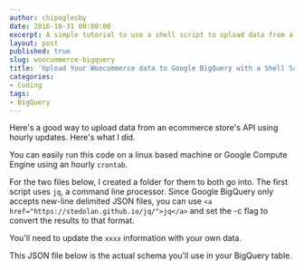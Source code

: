 ```yaml
---
author: chipoglesby
date: 2016-10-31 00:00:00
excerpt: A simple tutorial to use a shell script to upload data from a Woocommerce API and push it to Google Bigquery.
layout: post
published: true
slug: woocommerce-bigquery
title: 'Upload Your Woocommerce data to Google BigQuery with a Shell Script'
categories:
- Coding
tags:
- BigQuery
---
```

Here's a good way to upload data from an ecommerce store's API using hourly updates. Here's what I did.

You can easily run this code on a linux based machine or Google Compute Engine using an hourly `crontab`.

For the two files below, I created a folder for them to both go into.
The first script uses `jq`, a command line processor. Since Google BigQuery only accepts new-line delimited JSON files, you can use `<a href="https://stedolan.github.io/jq/">jq</a>` and set the -c flag to convert the results to that format.

<script src="https://gist.github.com/chipoglesby/415996b66e5bec76d29e3934b97ef75c.js"></script>

You'll need to update the `xxxx` information with your own data.

This JSON file below is the actual schema you'll use in your BigQuery table.

<script src="https://gist.github.com/chipoglesby/91b7e1515ed1268cd75e8ae7f9ec9949.js"></script>
